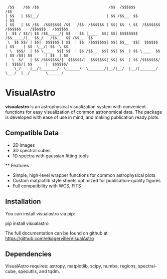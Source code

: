 ```
 /$$    /$$ /$$                               /$$  /$$$$$$              /$$                        
| $$   | $$|__/                              | $$ /$$__  $$            | $$                        
| $$   | $$ /$$  /$$$$$$$ /$$   /$$  /$$$$$$ | $$| $$  \ $$  /$$$$$$$ /$$$$$$    /$$$$$$   /$$$$$$ 
|  $$ / $$/| $$ /$$_____/| $$  | $$ |____  $$| $$| $$$$$$$$ /$$_____/|_  $$_/   /$$__  $$ /$$__  $$
 \  $$ $$/ | $$|  $$$$$$ | $$  | $$  /$$$$$$$| $$| $$__  $$|  $$$$$$   | $$    | $$  \__/| $$  \ $$
  \  $$$/  | $$ \____  $$| $$  | $$ /$$__  $$| $$| $$  | $$ \____  $$  | $$ /$$| $$      | $$  | $$
   \  $/   | $$ /$$$$$$$/|  $$$$$$/|  $$$$$$$| $$| $$  | $$ /$$$$$$$/  |  $$$$/| $$      |  $$$$$$/
    \_/    |__/|_______/  \______/  \_______/|__/|__/  |__/|_______/    \___/  |__/       \______/ 
```


# VisualAstro

**visualastro** is an astrophysical visualization system with convenient functions for easy visualization of common astronomical data. The package is developed with ease of use in mind, and making publication ready plots.

## Compatible Data
- 2D images
- 3D spectral cubes
- 1D spectra with gaussian fitting tools

** Features

- Simple, high-level wrapper functions for common astrophysical plots
- Custom matplotlib style sheets optimized for publication-quality figures
- Full compatibility with WCS, FITS

## Installation

You can install visualastro via pip:

pip install visualastro

The full documentation can be found on github at https://github.com/elkogerville/VisualAstro

## Dependencies

VisualAstro requires:
astropy, matplotlib, scipy, numba, regions, spectral-cube, specutils, and tqdm.